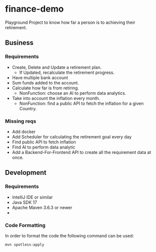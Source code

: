 # finance-demo

Playground Project to know how far a person is to achieving their retirement.

## Business

### Requirements
- Create, Delete and Update a retirement plan.
  - If Updated, recalculate the retirement progress.
- Have multiple bank account
- Sum funds added to the account.
- Calculate how far is from retiring.
  - NonFunction: choose an AI to perform data analytics.
- Take into account the inflation every month.
  - NonFunction: find a public API to fetch the inflation for a given Country. 

### Missing reqs
- Add docker
- Add Scheduler for calculating the retirement goal every day
- Find public API to fetch inflation
- Find AI to perform data analytic
- Add a Backend-For-Frontend API to create all the requirement data at once.

## Development
### Requirements
* IntelliJ IDE or similar
* Java SDK 17
* Apache Maven 3.6.3 or newer
* 
### Code Formatting
In order to format the code the following command can be used:
```bash
mvn spotless:apply
```